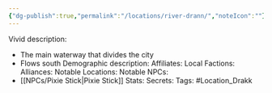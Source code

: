 ```yaml
---
{"dg-publish":true,"permalink":"/locations/river-drann/","noteIcon":""}
---
```


Vivid description:
- The main waterway that divides the city
- Flows south
Demographic description: 
Affiliates: 
Local Factions: 
Alliances: 
Notable Locations: 
Notable NPCs: 
- [[NPCs/Pixie Stick\|Pixie Stick]]
Stats: 
Secrets: 
Tags: #Location_Drakk 